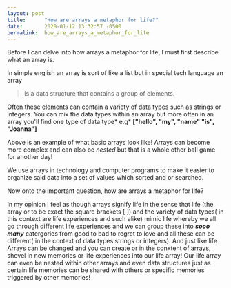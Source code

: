 ```yaml
---
layout: post
title:      "How are arrays a metaphor for life?"
date:       2020-01-12 13:32:57 -0500
permalink:  how_are_arrays_a_metaphor_for_life
---
```



Before I can delve into how arrays a metaphor for life, I must first describe what an array is. 

In simple english an array is sort of like a list but in special tech language an array 
> is a data structure that contains a group of elements.

Often these elements can contain a variety of data types such as strings or integers. You can mix the data types within an array but more often in an array you'll find one type of data type* e.g* **["hello", "my", "name" "is", "Joanna"]**

Above is an example of what basic arrays look like! Arrays can become more complex and can also be *nested* but that is a whole other ball game for another day!

We use arrays in technology and computer programs to make it easier to organize said data into a set of values which sorted and or searched.

Now onto the important question, how are arrays a metaphor for life?

In my opinion I feel as though arrays signify life in the sense that life (the array or to be exact the square brackets [ ]) and the variety of data types( in this context are life experiences and such alike) mimic life whereby we all go through different life experiences and we can group these into ***sooo many*** catergories from good to bad to regret to love and all these can be different( in the context of data types strings or integers). And just like life Arrays can be changed and you can create or in the conxtent of arrays, shovel in new memories or life experiences into our life array! Our life array can even be nested within other arrays and even data structures just as certain life memories can be shared with others or specific memories triggered by other memories!



